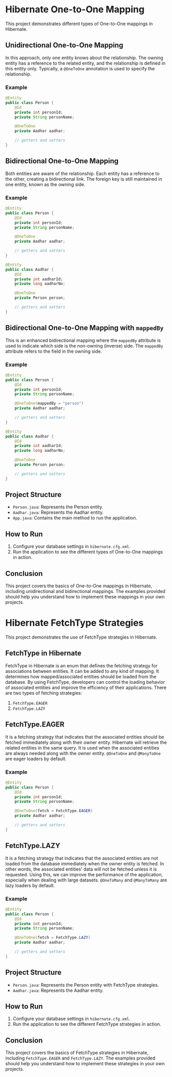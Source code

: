 # Hibernate One-to-One Mapping

This project demonstrates different types of One-to-One mappings in Hibernate.

## Unidirectional One-to-One Mapping

In this approach, only one entity knows about the relationship. The owning entity has a reference to the related entity, and the relationship is defined in this entity only. Typically, a `@OneToOne` annotation is used to specify the relationship.

### Example

```java
@Entity
public class Person {
    @Id
    private int personId;
    private String personName;

    @OneToOne
    private Aadhar aadhar;

    // getters and setters
}
```

## Bidirectional One-to-One Mapping

Both entities are aware of the relationship. Each entity has a reference to the other, creating a bidirectional link. The foreign key is still maintained in one entity, known as the owning side.

### Example

```java
@Entity
public class Person {
    @Id
    private int personId;
    private String personName;

    @OneToOne
    private Aadhar aadhar;

    // getters and setters
}

@Entity
public class Aadhar {
    @Id
    private int aadharId;
    private long aadharNo;

    @OneToOne
    private Person person;

    // getters and setters
}
```

## Bidirectional One-to-One Mapping with `mappedBy`

This is an enhanced bidirectional mapping where the `mappedBy` attribute is used to indicate which side is the non-owning (inverse) side. The `mappedBy` attribute refers to the field in the owning side.

### Example

```java
@Entity
public class Person {
    @Id
    private int personId;
    private String personName;

    @OneToOne(mappedBy = "person")
    private Aadhar aadhar;

    // getters and setters
}

@Entity
public class Aadhar {
    @Id
    private int aadharId;
    private long aadharNo;

    @OneToOne
    private Person person;

    // getters and setters
}
```

## Project Structure

- `Person.java`: Represents the Person entity.
- `Aadhar.java`: Represents the Aadhar entity.
- `App.java`: Contains the main method to run the application.

## How to Run

1. Configure your database settings in `hibernate.cfg.xml`.
2. Run the application to see the different types of One-to-One mappings in action.

## Conclusion

This project covers the basics of One-to-One mappings in Hibernate, including unidirectional and bidirectional mappings. The examples provided should help you understand how to implement these mappings in your own projects.

# Hibernate FetchType Strategies

This project demonstrates the use of FetchType strategies in Hibernate.

## FetchType in Hibernate

FetchType in Hibernate is an enum that defines the fetching strategy for associations between entities. It can be added to any kind of mapping. It determines how mapped/associated entities should be loaded from the database. By using FetchType, developers can control the loading behavior of associated entities and improve the efficiency of their applications. There are two types of fetching strategies:

1. `FetchType.EAGER`
2. `FetchType.LAZY`

## FetchType.EAGER

It is a fetching strategy that indicates that the associated entities should be fetched immediately along with their owner entity. Hibernate will retrieve the related entities in the same query. It is used when the associated entities are always needed along with the owner entity. `@OneToOne` and `@ManyToOne` are eager loaders by default.

### Example

```java
@Entity
public class Person {
    @Id
    private int personId;
    private String personName;

    @OneToOne(fetch = FetchType.EAGER)
    private Aadhar aadhar;

    // getters and setters
}
```

## FetchType.LAZY

It is a fetching strategy that indicates that the associated entities are not loaded from the database immediately when the owner entity is fetched. In other words, the associated entities' data will not be fetched unless it is requested. Using this, we can improve the performance of the application, especially when dealing with large datasets. `@OneToMany` and `@ManyToMany` are lazy loaders by default.

### Example

```java
@Entity
public class Person {
    @Id
    private int personId;
    private String personName;

    @OneToOne(fetch = FetchType.LAZY)
    private Aadhar aadhar;

    // getters and setters
}
```

## Project Structure

- `Person.java`: Represents the Person entity with FetchType strategies.
- `Aadhar.java`: Represents the Aadhar entity.

## How to Run

1. Configure your database settings in `hibernate.cfg.xml`.
2. Run the application to see the different FetchType strategies in action.

## Conclusion

This project covers the basics of FetchType strategies in Hibernate, including `FetchType.EAGER` and `FetchType.LAZY`. The examples provided should help you understand how to implement these strategies in your own projects.
